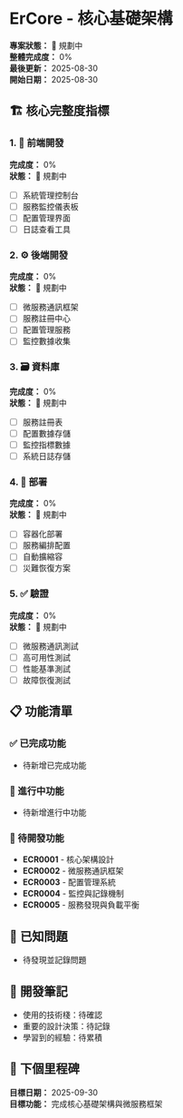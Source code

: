 # ErCore - 核心基礎架構

**專案狀態：** 🎯 規劃中  
**整體完成度：** 0%  
**最後更新：** 2025-08-30  
**開始日期：** 2025-08-30  

## 🏗️ 核心完整度指標

### 1. 🎨 前端開發
**完成度：** 0%  
**狀態：** 🎯 規劃中  
- [ ] 系統管理控制台
- [ ] 服務監控儀表板
- [ ] 配置管理界面
- [ ] 日誌查看工具

### 2. ⚙️ 後端開發  
**完成度：** 0%  
**狀態：** 🎯 規劃中  
- [ ] 微服務通訊框架
- [ ] 服務註冊中心
- [ ] 配置管理服務
- [ ] 監控數據收集

### 3. 🗃️ 資料庫
**完成度：** 0%  
**狀態：** 🎯 規劃中  
- [ ] 服務註冊表
- [ ] 配置數據存儲
- [ ] 監控指標數據
- [ ] 系統日誌存儲

### 4. 🚀 部署
**完成度：** 0%  
**狀態：** 🎯 規劃中  
- [ ] 容器化部署
- [ ] 服務編排配置
- [ ] 自動擴縮容
- [ ] 災難恢復方案

### 5. ✅ 驗證
**完成度：** 0%  
**狀態：** 🎯 規劃中  
- [ ] 微服務通訊測試
- [ ] 高可用性測試
- [ ] 性能基準測試
- [ ] 故障恢復測試

## 📋 功能清單

### ✅ 已完成功能
- 待新增已完成功能

### 🚧 進行中功能  
- 待新增進行中功能

### 📝 待開發功能
- **ECR0001** - 核心架構設計
- **ECR0002** - 微服務通訊框架
- **ECR0003** - 配置管理系統
- **ECR0004** - 監控與記錄機制
- **ECR0005** - 服務發現與負載平衡

## 🐛 已知問題
- 待發現並記錄問題

## 📝 開發筆記
- 使用的技術棧：待確認
- 重要的設計決策：待記錄
- 學習到的經驗：待累積

## 🎯 下個里程碑
**目標日期：** 2025-09-30  
**目標功能：** 完成核心基礎架構與微服務框架